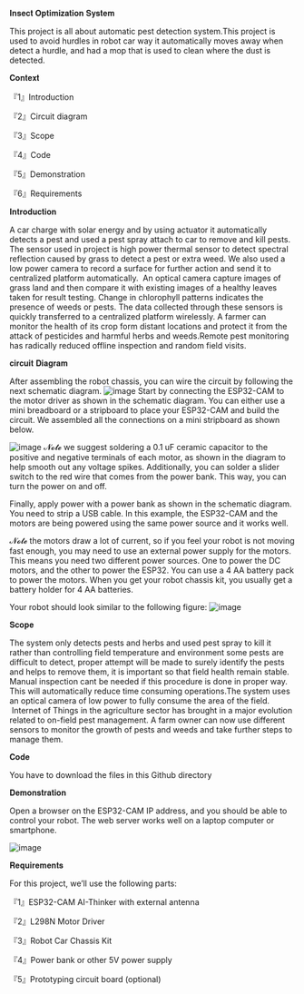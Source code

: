 𝐈𝐧𝐬𝐞𝐜𝐭 𝐎𝐩𝐭𝐢𝐦𝐢𝐳𝐚𝐭𝐢𝐨𝐧 𝐒𝐲𝐬𝐭𝐞𝐦

This project is all about automatic pest detection system.This project is used to avoid hurdles in robot car way it automatically moves away when detect a hurdle, and had a mop that is used to clean where the dust is detected.

𝐂𝐨𝐧𝐭𝐞𝐱𝐭

『1』Introduction

『2』Circuit diagram

『3』Scope

『4』Code

『5』Demonstration

『6』Requirements

𝐈𝐧𝐭𝐫𝐨𝐝𝐮𝐜𝐭𝐢𝐨𝐧

A car charge with solar energy and by using actuator it automatically detects a pest and used a pest spray attach to car to remove and kill pests.
The sensor used in project is high power thermal sensor to detect spectral reflection caused by grass to detect a pest or extra weed. We also used a low power camera to record a surface for further action and send it to centralized platform automatically. 
An optical camera capture images of grass land and then compare it with existing images of a healthy leaves taken for result testing. Change in chlorophyll patterns indicates the presence of weeds or pests. 
The data collected through these sensors is quickly transferred to a centralized platform wirelessly.
A farmer can monitor the health of its crop form distant locations and protect it from the attack of pesticides and harmful herbs and weeds.Remote pest monitoring has radically reduced offline inspection and random field visits.

𝐜𝐢𝐫𝐜𝐮𝐢𝐭 𝐃𝐢𝐚𝐠𝐫𝐚𝐦

After assembling the robot chassis, you can wire the circuit by following the next schematic diagram.
![image](https://user-images.githubusercontent.com/126898862/222795510-570fd972-9b4e-4317-892c-8b6db89ca3eb.png)
Start by connecting the ESP32-CAM to the motor driver as shown in the schematic diagram. You can either use a mini breadboard or a stripboard to place your ESP32-CAM and build the circuit.
We assembled all the connections on a mini stripboard as shown below.

![image](https://user-images.githubusercontent.com/126898862/222800360-c3fbe924-1905-45e7-b0c3-4c116afafaed.png)
𝓝𝓸𝓽𝓮 we suggest soldering a 0.1 uF ceramic capacitor to the positive and negative terminals of each motor, as shown in the diagram to help smooth out any voltage spikes. Additionally, you can solder a slider switch to the red wire that comes from the power bank. This way, you can turn the power on and off.

Finally, apply power with a power bank as shown in the schematic diagram. You need to strip a USB cable. In this example, the ESP32-CAM and the motors are being powered using the same power source and it works well.

𝓝𝓸𝓽𝓮 the motors draw a lot of current, so if you feel your robot is not moving fast enough, you may need to use an external power supply for the motors. This means you need two different power sources. One to power the DC motors, and the other to power the ESP32. You can use a 4 AA battery pack to power the motors. When you get your robot chassis kit, you usually get a battery holder for 4 AA batteries.

Your robot should look similar to the following figure:
![image](https://user-images.githubusercontent.com/126898862/222800773-5cadf1ee-61bd-472a-a271-511104cc9f86.png)


𝐒𝐜𝐨𝐩𝐞

The system only detects pests and herbs and used pest spray to kill it rather than controlling field temperature and environment some pests are difficult to detect, proper attempt will be made to surely identify the pests and helps to remove them, it is important so that field health remain stable. Manual inspection cant be needed if this procedure is done in proper way. This will automatically reduce time consuming operations.The system uses an optical camera of low power to fully consume the area of the field.  Internet of Things in the agriculture sector has brought in a major evolution related to on-field pest management. A farm owner can now use different sensors to monitor the growth of pests and weeds and take further steps to manage them.

𝐂𝐨𝐝𝐞

You have to download the files in this Github directory 

𝐃𝐞𝐦𝐨𝐧𝐬𝐭𝐫𝐚𝐭𝐢𝐨𝐧

Open a browser on the ESP32-CAM IP address, and you should be able to control your robot. The web server works well on a laptop computer or smartphone.

![image](https://user-images.githubusercontent.com/126898862/222803565-00404cbc-4c02-463a-a277-6d82971b4da3.png)


𝐑𝐞𝐪𝐮𝐢𝐫𝐞𝐦𝐞𝐧𝐭𝐬

For this project, we’ll use the following parts:

『1』ESP32-CAM AI-Thinker with external antenna

『2』L298N Motor Driver

『3』Robot Car Chassis Kit

『4』Power bank or other 5V power supply

『5』Prototyping circuit board (optional)
